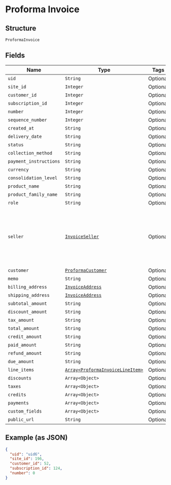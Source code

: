 
# Proforma Invoice

## Structure

`ProformaInvoice`

## Fields

| Name | Type | Tags | Description |
|  --- | --- | --- | --- |
| `uid` | `String` | Optional | - |
| `site_id` | `Integer` | Optional | - |
| `customer_id` | `Integer` | Optional | - |
| `subscription_id` | `Integer` | Optional | - |
| `number` | `Integer` | Optional | - |
| `sequence_number` | `Integer` | Optional | - |
| `created_at` | `String` | Optional | - |
| `delivery_date` | `String` | Optional | - |
| `status` | `String` | Optional | - |
| `collection_method` | `String` | Optional | - |
| `payment_instructions` | `String` | Optional | - |
| `currency` | `String` | Optional | - |
| `consolidation_level` | `String` | Optional | - |
| `product_name` | `String` | Optional | - |
| `product_family_name` | `String` | Optional | - |
| `role` | `String` | Optional | - |
| `seller` | [`InvoiceSeller`](../../doc/models/invoice-seller.md) | Optional | Information about the seller (merchant) listed on the masthead of the invoice. |
| `customer` | [`ProformaCustomer`](../../doc/models/proforma-customer.md) | Optional | - |
| `memo` | `String` | Optional | - |
| `billing_address` | [`InvoiceAddress`](../../doc/models/invoice-address.md) | Optional | - |
| `shipping_address` | [`InvoiceAddress`](../../doc/models/invoice-address.md) | Optional | - |
| `subtotal_amount` | `String` | Optional | - |
| `discount_amount` | `String` | Optional | - |
| `tax_amount` | `String` | Optional | - |
| `total_amount` | `String` | Optional | - |
| `credit_amount` | `String` | Optional | - |
| `paid_amount` | `String` | Optional | - |
| `refund_amount` | `String` | Optional | - |
| `due_amount` | `String` | Optional | - |
| `line_items` | [`Array<ProformaInvoiceLineItem>`](../../doc/models/proforma-invoice-line-item.md) | Optional | - |
| `discounts` | `Array<Object>` | Optional | - |
| `taxes` | `Array<Object>` | Optional | - |
| `credits` | `Array<Object>` | Optional | - |
| `payments` | `Array<Object>` | Optional | - |
| `custom_fields` | `Array<Object>` | Optional | - |
| `public_url` | `String` | Optional | - |

## Example (as JSON)

```json
{
  "uid": "uid6",
  "site_id": 196,
  "customer_id": 52,
  "subscription_id": 124,
  "number": 0
}
```

